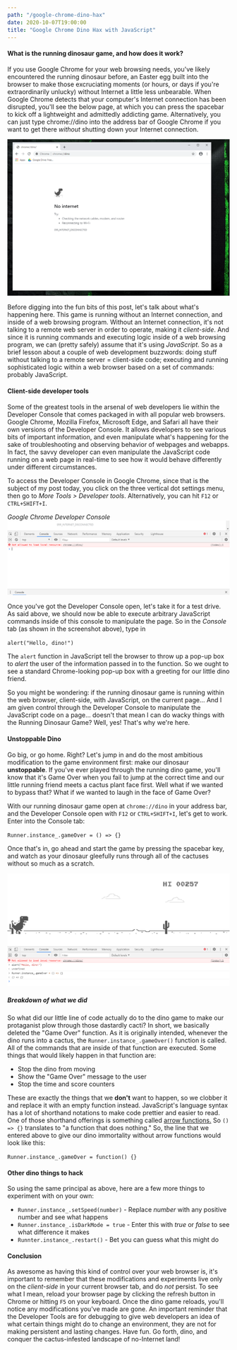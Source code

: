 ```yaml
---
path: "/google-chrome-dino-hax"
date: 2020-10-07T19:00:00
title: "Google Chrome Dino Hax with JavaScript"
---
```


#### What is the running dinosaur game, and how does it work?
If you use Google Chrome for your web browsing needs, you've likely encountered the running dinosaur before, an Easter egg built into 
the browser to make those excruciating moments (or hours, or days if you're extraordinarily unlucky) without Internet a little less unbearable. When 
Google Chrome detects that your computer's Internet connection has been disrupted, you'll see the below page, at which you can press the 
spacebar to kick off a lightweight and admittedly addicting game. Alternatively, you can just type chrome://dino into the address bar of 
Google Chrome if you want to get there _without_ shutting down your Internet connection.

![RunningDinosaurGame](./dino.png "Chrome Dino Game")

Before digging into the fun bits of this post, let's talk about what's happening here. This game is running without an Internet connection, 
and inside of a web browsing program. Without an Internet connection, it's not talking to a remote web server in order to operate, making it 
*client-side*. And since it is running commands and executing logic inside of a web browsing program, we can (pretty safely) assume that it's 
using *JavaScript*. So as a brief lesson about a couple of web development buzzwords: doing stuff without talking to a remote server = 
client-side code; executing and running sophisticated logic within a web browser based on a set of commands: probably JavaScript.

#### Client-side developer tools
Some of the greatest tools in the arsenal of web developers lie within the Developer Console that comes packaged in with all popular web 
browsers. Google Chrome, Mozilla Firefox, Microsoft Edge, and Safari all have their own versions of the Developer Console. It allows 
developers to see various bits of important information, and even manipulate what's happening for the sake of troubleshooting and observing 
behavior of webpages and webapps. In fact, the savvy developer can even manipulate the JavaScript code running on a web page in real-time to see 
how it would behave differently under different circumstances.

To access the Developer Console in Google Chrome, since that is the subject of my post today, you click on the three vertical dot settings menu, 
then go to _More Tools > Developer tools_. Alternatively, you can hit ``F12`` or ``CTRL+SHIFT+I``.

_Google Chrome Developer Console_
![DevConsole](./devconsole.PNG "Chrome Developer Tools")

Once you've got the Developer Console open, let's take it for a test drive. As said above, we should now be able to execute arbitrary JavaScript 
commands inside of this console to manipulate the page. So in the _Console_ tab (as shown in the screenshot above), type in 

``alert("Hello, dino!")``

The ``alert`` function in JavaScript tell the browser to throw up a pop-up box to _alert_ the user of the information passed in to the function. So 
we ought to see a standard Chrome-looking pop-up box with a greeting for our little dino friend. 

So you might be wondering: if the running dinosaur game is running within the web browser, client-side, with JavaScript, on the current page... And I am 
given control through the Developer Console to manipulate the JavaScript code on a page... doesn't that mean I can do wacky things with the Running 
Dinosaur Game? Well, yes! That's why we're here.

#### Unstoppable Dino
Go big, or go home. Right? Let's jump in and do the most ambitious modification to the game environment first: make our dinosaur **unstoppable**. If you've 
ever played through the running dino game, you'll know that it's Game Over when you fail to jump at the correct time and our little running friend meets a 
cactus plant face first. Well what if we wanted to bypass that? What if we wanted to laugh in the face of Game Over?

With our running dinosaur game open at ``chrome://dino`` in your address bar, and the Developer Console open with ``F12`` or ``CTRL+SHIFT+I``, let's 
get to work. Enter into the Console tab:

``Runner.instance_.gameOver = () => {}``

Once that's in, go ahead and start the game by pressing the spacebar key, and watch as your dinosaur gleefully runs through all of the cactuses without 
so much as a scratch. 

![UnstoppableDino](./unstoppabledino.PNG "Upstoppable Dino")

##### Breakdown of what we did
So what did our little line of code actually do to the dino game to make our protaganist plow through those dastardly cacti? In short, we basically deleted 
the "Game Over" function. As it is originally intended, whenever the dino runs into a cactus, the ``Runner.instance_.gameOver()`` function is called. All of the 
commands that are inside of that function are executed. Some things that would likely happen in that function are:
* Stop the dino from moving
* Show the "Game Over" message to the user
* Stop the time and score counters

These are exactly the things that we **don't** want to happen, so we clobber it and replace it with an empty function instead. JavaScript's language syntax has 
a lot of shorthand notations to make code prettier and easier to read. One of those shorthand offerings is something called <a href="https://developer.mozilla.org/en-US/docs/Web/JavaScript/Reference/Functions/Arrow_functions" target="_blank">arrow functions.</a> So ``() => {}`` translates to "a function that does nothing." 
So, the line that we entered above to give our dino immortality without arrow functions would look like this:

``Runner.instance_.gameOver = function() {}``

#### Other dino things to hack
So using the same principal as above, here are a few more things to experiment with on your own:
* ``Runner.instance_.setSpeed(number)`` - Replace _number_ with any positive number and see what happens
* ``Runner.instance_.isDarkMode = true`` - Enter this with _true_ or _false_ to see what difference it makes
* ``Runnter.instance_.restart()`` - Bet you can guess what this might do

#### Conclusion
As awesome as having this kind of control over your web browser is, it's important to remember that these modifications and experiments live only on the 
_client-side_ in your current browser tab, and do *not* persist. To see what I mean, reload your browser page by clicking the refresh button in Chrome or 
hitting ``F5`` on your keyboard. Once the dino game reloads, you'll notice any modifications you've made are gone. An important reminder that the Developer 
Tools are for debugging to give web developers an idea of what certain things might do to change an environment, they are not for making persistent and 
lasting changes. Have fun. Go forth, dino, and conquer the cactus-infested landscape of no-Internet land!